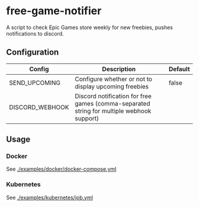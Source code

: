 # free-game-notifier
A script to check Epic Games store weekly for new freebies, pushes notifications to discord.

## Configuration

| Config          | Description                                                                               | Default |
|-----------------|-------------------------------------------------------------------------------------------|---------|
| SEND_UPCOMING   | Configure whether or not to display upcoming freebies                                     | false   |
| DISCORD_WEBHOOK | Discord notification for free games (comma-separated string for multiple webhook support) |         |

## Usage

### Docker
See [./examples/docker/docker-compose.yml](https://github.com/j6nca/free-game-notifier/blob/main/examples/docker/epic_games.yml)

### Kubernetes
See [./examples/kubernetes/job.yml](https://github.com/j6nca/free-game-notifier/blob/main/examples/kubernetes/epic_games.yml)